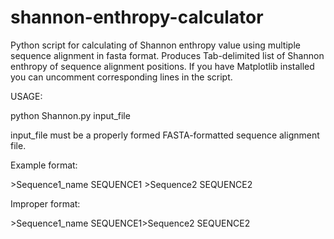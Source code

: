 shannon-enthropy-calculator
===========================

Python script for calculating of Shannon enthropy value using multiple sequence alignment in fasta format.
Produces Tab-delimited list of Shannon enthropy of sequence alignment positions.
If you have Matplotlib installed you can uncomment corresponding lines in the script.

USAGE:

python Shannon.py input_file

input_file must be a properly formed FASTA-formatted sequence alignment file.

Example format:

\>Sequence1_name
SEQUENCE1
\>Sequence2
SEQUENCE2

Improper format:

\>Sequence1_name
SEQUENCE1>Sequence2
SEQUENCE2